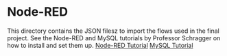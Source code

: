 # Node-RED

This directory contains the JSON filesz to import the flows used in the final project.
See the Node-RED and MySQL tutorials by Professor Schragger on how to install and set them up.
[Node-RED Tutorial](https://github.com/pschragger/VU_IOT_2022_Final_Project/tree/main/Installation_Tutorials/NodeRed_installation_Tutorial)
[MySQL Tutorial](https://github.com/pschragger/VU_IOT_2022_Final_Project/tree/main/Installation_Tutorials/MYSQL_Installation_Tutorial)
